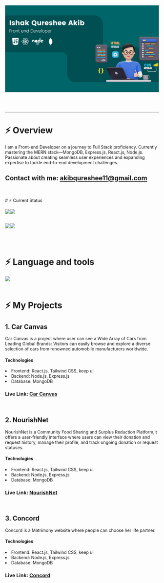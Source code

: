 




![The San Juan Mountains are beautiful!](https://raw.githubusercontent.com/IshakQuresheeAkib/IshakQuresheeAkib/main/images/banner.png)

<br>
<br>
<hr>


# ⚡ Overview

I am a Front-end Developer on a journey to Full Stack proficiency. Currently mastering the MERN stack—MongoDB, Express.js, React.js, Node.js. Passionate about creating seamless user experiences and expanding expertise to tackle end-to-end development challenges.
<br>
## Contact with me: <akibqureshee11@gmail.com>
<br>
<br>
# ⚡ Current Status



<div style='display:flex;'>

![](http://github-profile-summary-cards.vercel.app/api/cards/repos-per-language?username=IshakQuresheeAkib&theme=ayu_mirage)

![](http://github-profile-summary-cards.vercel.app/api/cards/stats?username=IshakQuresheeAkib&theme=ayu_mirage) 
  
</div>

<div style='display:flex;'>

![](http://github-profile-summary-cards.vercel.app/api/cards/productive-time?username=IshakQuresheeAkib&theme=ayu_mirage&utcOffset=8)

![](http://github-profile-summary-cards.vercel.app/api/cards/most-commit-language?username=IshakQuresheeAkib&theme=ayu_mirage)
  
</div>



<br>
<br>

# ⚡ Language and tools


  <a href="https://skillicons.dev">
    <img src="https://skillicons.dev/icons?i=html,css,tailwind,javascript,react,git,github,firebase,nodejs,expressjs,mongodb" />
  </a>


<br>
<br>



# ⚡ My Projects

## 1. Car Canvas

Car Canvas is a project where user can see a Wide Array of Cars from Leading Global Brands: Visitors can easily browse and explore a diverse selection of cars from renowned automobile manufacturers worldwide.

#### Technologies
<li>Frontend: React.js, Tailwind CSS, keep ui
<li>Backend: Node.js, Express.js
<li>Database: MongoDB

### Live Link: [Car Canvas](https://car-canvas.web.app "Car Canvas Client side") 

<br>

## 2. NourishNet

NourishNet is a Community Food Sharing and Surplus Reduction Platform,it offers a user-friendly interface where users can view their donation and request history, manage their profile, and track ongoing donation or request statuses.
 

#### Technologies
<li>Frontend: React.js, Tailwind CSS, keep ui
<li>Backend: Node.js, Express.js
<li>Database: MongoDB

### Live Link: [NourishNet](https://nourish-net.web.app/ "NourishNet Client side") 

<br>

## 3. Concord

Concord is a Matrimony website where people can choose her
life partner.

#### Technologies
<li>Frontend: React.js, Tailwind CSS, keep ui
<li>Backend: Node.js, Express.js
<li>Database: MongoDB

### Live Link: [Concord](https://assignment-12-847d7.web.app "Concord Client side") 

<br>
